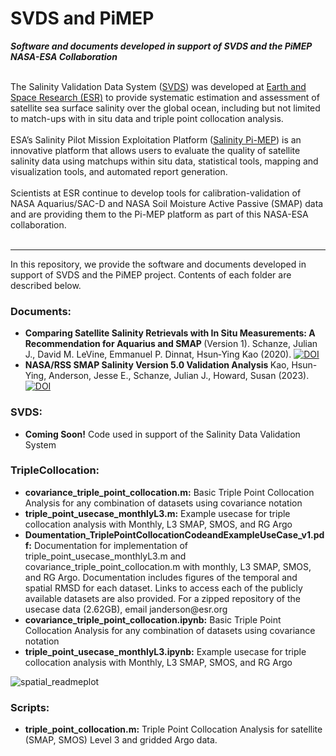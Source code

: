 # SVDS and PiMEP
<i><b>Software and documents developed in support of SVDS and the PiMEP NASA-ESA Collaboration</i></b>

<br>
The Salinity Validation Data System (<a href="https://www.esr.org/data-products/svds/">SVDS</a>) was developed at <a href="https://www.esr.org/">Earth and Space Research (ESR)</a> to provide systematic estimation and assessment of satellite sea surface salinity over the global ocean, including but not limited to match-ups with in situ data and triple point collocation analysis.
<br>

<br>
ESA’s Salinity Pilot Mission Exploitation Platform (<a href="https://www.salinity-pimep.org/">Salinity Pi-MEP</a>) is an innovative platform that allows users to evaluate the quality of satellite salinity data using matchups within situ data, statistical tools, mapping and visualization tools, and automated report generation.  
<br><br>
Scientists at ESR continue to develop tools for calibration-validation of NASA Aquarius/SAC-D and NASA Soil Moisture Active Passive (SMAP) data and are providing them to the Pi-MEP platform as part of this NASA-ESA collaboration. 
<br><br>

<hr>
In this repository, we provide the software and documents developed in support of SVDS and the PiMEP project. Contents of each folder are described below. 

<h3>Documents:</h3>   
<ul>
<li><b>Comparing Satellite Salinity Retrievals with In Situ Measurements: A Recommendation for Aquarius and SMAP </b> (Version 1). Schanze, Julian J., David M. LeVine, Emmanuel P. Dinnat, Hsun‐Ying Kao (2020). <a href="https://doi.org/10.5281/zenodo.4769713"><img src="https://zenodo.org/badge/DOI/10.5281/zenodo.4769713.svg" alt="DOI"></a> </li>
<li><b>NASA/RSS SMAP Salinity Version 5.0 Validation Analysis </b> Kao, Hsun-Ying, Anderson, Jesse E., Schanze, Julian J., Howard, Susan (2023). <a href="https://doi.org/10.5281/zenodo.8368125"><img src="https://zenodo.org/badge/DOI/10.5281/zenodo.8368125.svg" alt="DOI"></a> </li> 
</ul>

<h3>SVDS:   </h3>  
<ul>
<li><b>Coming Soon!</b> Code used in support of the Salinity Data Validation System</li> 
</ul>

<h3>TripleCollocation:   </h3>  
<ul>
<li><b>covariance_triple_point_collocation.m:</b>   Basic Triple Point Collocation Analysis for any combination of datasets using covariance notation</li> 
<li><b>triple_point_usecase_monthlyL3.m:</b>   Example usecase for triple collocation analysis with Monthly, L3 SMAP, SMOS, and RG Argo </li> 
<li><b>Doumentation_TriplePointCollocationCodeandExampleUseCase_v1.pdf:</b>   Documentation for implementation of triple_point_usecase_monthlyL3.m and covariance_triple_point_collocation.m with monthly, L3 SMAP, SMOS, and RG Argo. Documentation includes figures of the temporal and spatial RMSD for each dataset. Links to access each of the publicly available datasets are also provided. For a zipped repository of the usecase data (2.62GB), email janderson@esr.org </li> 
<li><b>covariance_triple_point_collocation.ipynb:</b>   Basic Triple Point Collocation Analysis for any combination of datasets using covariance notation 
<li><b>triple_point_usecase_monthlyL3.ipynb:</b>   Example usecase for triple collocation analysis with Monthly, L3 SMAP, SMOS, and RG Argo </li> 
</ul>

![spatial_readmeplot](https://user-images.githubusercontent.com/40212307/181094552-69cf8161-fa10-4e9a-807c-4a70603b69b6.jpg)

<h3>Scripts:   </h3>  
<ul>
  <li><b>triple_point_collocation.m:</b>   Triple Point Collocation Analysis for satellite (SMAP, SMOS) Level 3 and gridded Argo data. </li> 
</ul>
 


